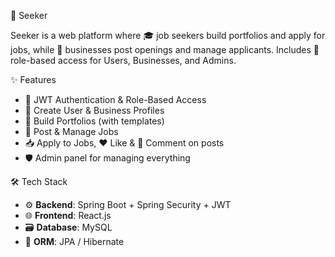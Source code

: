 🚀 Seeker

Seeker is a web platform where 🎓 job seekers build portfolios and apply for jobs, while 🏢 businesses post openings and manage applicants. Includes 🔐 role-based access for Users, Businesses, and Admins.

✨ Features

- 🔑 JWT Authentication & Role-Based Access
- 👤 Create User & Business Profiles
- 📄 Build Portfolios (with templates)
- 💼 Post & Manage Jobs
- 📥 Apply to Jobs, ❤️ Like & 💬 Comment on posts
- 🛡️ Admin panel for managing everything

🛠 Tech Stack

- ⚙️ **Backend**: Spring Boot + Spring Security + JWT
- 🌐 **Frontend**: React.js
- 🗃️ **Database**: MySQL
- 🧩 **ORM**: JPA / Hibernate
